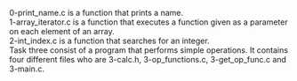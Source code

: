 0-print_name.c is a function that prints a name. <br/>
1-array_iterator.c is a function that executes a function given as a parameter on each element of an array. <br/>
2-int_index.c is a function that searches for an integer. <br/>
Task three consist of a program that performs simple operations. It contains four different files who are 3-calc.h, 3-op_functions.c, 3-get_op_func.c and 3-main.c.